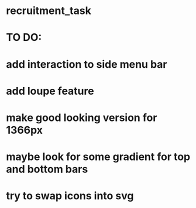 # recruitment_task
# TO DO:
# add interaction to side menu bar
# add loupe feature
# make good looking version for 1366px
# maybe look for some gradient for top and bottom bars
# try to swap icons into svg